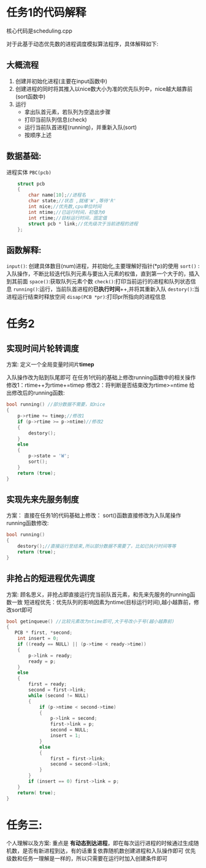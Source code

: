 # 任务1的代码解释

核心代码是scheduling.cpp

对于此基于动态优先数的进程调度模拟算法程序，具体解释如下:

## 大概流程

1. 创建并初始化进程(主要在input函数中)
2. 创建进程的同时将其推入以nice数大小为准的优先队列中，nice越大越靠前(sort函数中)
3. 运行
   - 拿出队首元素，若队列为空退出步骤
   - 打印当前队列信息(check)
   - 运行当前队首进程(running)，并重新入队(sort)
   - 按顺序上述

## 数据基础:

进程实体 `PBC(pcb)`

```C
    struct pcb
    {
        char name[10];//进程名
        char state;//状态 ,就绪'W',等待'R'
        int nice;//优先数,cpu单位时间
        int ntime;//已运行时间，初值为0
        int rtime;//目标运行时间，固定值
        struct pcb * link;//优先级次于当前进程的进程
    };
```

## 函数解释:

`input()`: 创建具体数目(num)进程，并初始化,主要理解好指针(*p)的使用
`sort()` : 入队操作，不断比较迭代队列元素与要出入元素的权值，直到第一个大于的，插入到其前面
`space()`:获取队列元素个数
`check()`:打印当前运行的进程和队列状态信息
`running()`:运行，当前队首进程的**已执行时间**++,并将其重新入队
`destory()`:当进程运行结束时释放空间
`disap(PCB *pr)`:打印pr所指向的进程信息

# 任务2

## 实现时间片轮转调度

方案:
定义一个全局变量时间片**timep**

入队操作改为贴到队尾即可
在任务1代码的基础上修改running函数中的相关操作
修改1：rtime++为rtime+=timep
修改2：将判断是否结束改为rtime>=ntime
给出修改后的running函数:

```C
bool running() //部分数据不需要，如nice
{
    p->rtime += timep;//修改1
    if (p->rtime >= p->ntime)//修改2
    {
        destory();
    }
    else
    {
        p->state = 'W';
        sort();
    }
    return (true);
}
```

## 实现先来先服务制度

方案：
直接在任务1的代码基础上修改：
sort()函数直接修改为入队尾操作
running函数修改:

```C
bool running() 
{
    destory();//直接运行至结束,所以部分数据不需要了，比如已执行时间等等
    return (true);
}
```

## 非抢占的短进程优先调度

方案:
顾名思义，非抢占即直接运行完当前队首元素，和先来先服务的running函数一致
短进程优先：优先队列的影响因素为ntime(目标运行时间),越小越靠前，修改sort即可

```C
bool getinqueue() //比较元素改为ntime即可,大于号改小于号(越小越靠前)
{
   PCB * first, *second;
	int insert = 0;
	if ((ready == NULL) || (p->time < ready->time))
	{
		p->link = ready;
		ready = p;
	}
	else
	{
		first = ready;
		second = first->link;
		while (second != NULL)
		{
			if (p->ntime < second->time)
			{
				p->link = second;
				first->link = p;
				second = NULL;
				insert = 1;
			}
			else
			{
				first = first->link;
				second = second->link;
			}
		}
		if (insert == 0) first->link = p;
	}
	return( true);
}
```

# 任务三:

个人理解以及方案:
重点是 **有动态到达进程**，即在每次运行进程的时候通过生成随机数，是否有新进程到达，有的话重复依靠随机数创建进程和入队操作即可
优先级数和任务一理解是一样的，所以只需要在运行时加入创建条件即可

